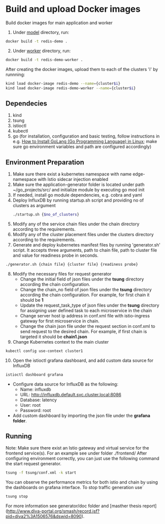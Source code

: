 # Build and upload Docker images
Build docker images for main application and worker
1. Under [model](/model) directory, run:
``` bash
docker build -t redis-demo .
```
2. Under [worker](/worker) directory, run:
```bash
docker build -t redis-demo-worker .
```

After creating the docker images, upload them to each of the clusters 'i' by runnning:
``` bash
kind load docker-image redis-demo --name={cluster$i}
kind load docker-image redis-demo-worker --name={cluster$i}
```

## Dependecies
1. kind
2. tsung
3. istioctl
4. kubectl
5. go (for installation, configuration and basic testing, follow instructions in e.g. [How to Install GoLang (Go Programming Language) in Linux](HTtps://www.tecmint.com/install-go-in-linux/); make sure go environment variables and path are configured accordingly)

## Environment Preparation
1. Make sure there exist a kubernetes namespace with name edge-namespace with Istio sidecar injection enabled
2. Make sure the application-generator folder is located under path ~/go_projects/src/ and initialize module by executing go mod init
3. If needed, install go module dependencies, e.g. cobra and yaml
4. Deploy InfluxDB by running startup.sh script and providing no of clusters as argument
    ```bash
    ./startup.sh {$no_of_clusters}
    ```
5. Modify any of the service chain files under the chain directory according to the requirements.
6. Modify any of the cluster placement files under the clusters directory according to the requirements.
7. Generate and deploy kubernetes manifest files by running 'generator.sh' script. It accepts three arguments, path to chain file, path to cluster file and value for readiness probe in seconds.
  ```bash
  ./generator.sh {chain file} {cluster file} {readiness probe}
  ```
8. Modify the necessary files for request generator
    - Change the initial field of json files under the **tsung** directory according the chain configuration.
    - Change the chain_no field of json files under the **tsung** directory according the chain configuration. For example, for first chain it should be **1**
    - Update the request_task_type of json files under the **tsung** directory for assigning user defined task to each microservice in the chain
    - Change server host ip address in conf.xml file with istio-ingress gateway for first microservice in chain.
    - Change the chain json file under the request section in conf.xml to send request to the desired chain. For example, if first chain is targeted it should be **chain1.json**
9. Change Kubernetes context to the main cluster
```bash
kubectl config use-context cluster1
```
10. Open the istioctl grafana dashboard, and add custom data source for InfluxDB
  ```bash
  istioctl dashboard grafana
  ```
  - Configure data source for InfluxDB as the following:
    - Name: influxdb
    - URL: http://influxdb.default.svc.cluster.local:8086
    - Database: latency
    - User: root
    - Password: root
  - Add custom dashboard by importing the json file under the **grafana folder**.
## Running
Note: Make sure there exist an Istio gateway and virtual service for the frontend service(s). For an example see under folder ./frontend/
After configuring environment correctly, you can just use the following command the start request generator.
```bash
tsung -f tsung/conf.xml -k start
```
You can observe the performance metrics for both istio and chain by using the dashboards on grafana interface.
To stop traffic generation use´
```bash
tsung stop
```

For more information see generator/doc folder and [masther thesis report] (http://www.diva-portal.org/smash/record.jsf?pid=diva2%3A1506576&dswid=8090).
